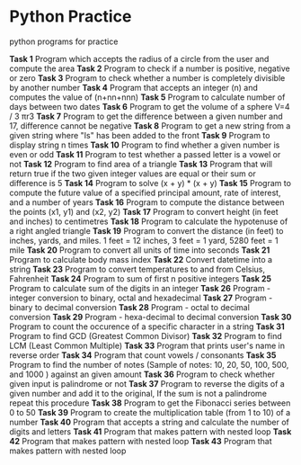 # Python Practice
python programs for practice

**Task 1** Program which accepts the radius of a circle from the user and compute the area
**Task 2** Program to check if a number is positive, negative or zero
**Task 3** Program to check whether a number is completely divisible by another number
**Task 4** Program that accepts an integer (n) and computes the value of (n+nn+nnn)
**Task 5** Program to calculate number of days between two dates
**Task 6** Program to get the volume of a sphere V=4 / 3 πr3
**Task 7** Program to get the difference between a given number and 17, difference cannot be negative
**Task 8** Program to get a new string from a given string where "Is" has been added to the front
**Task 9** Program to display string n times
**Task 10** Program to find whether a given number is even or odd
**Task 11** Program to test whether a passed letter is a vowel or not
**Task 12** Program to find area of a triangle
**Task 13** Program that will return true if the two given integer values are equal or their sum or difference is 5
**Task 14** Program to solve (x + y) * (x + y)
**Task 15** Program to compute the future value of a specified principal amount, rate of interest, and a number of years
**Task 16** Program to compute the distance between the points (x1, y1) and (x2, y2)
**Task 17** Program to convert height (in feet and inches) to centimetres
**Task 18** Program to calculate the hypotenuse of a right angled triangle
**Task 19** Program to convert the distance (in feet) to inches, yards, and miles. 1 feet = 12 inches, 3 feet = 1 yard, 5280 feet = 1 mile
**Task 20** Program to convert all units of time into seconds
**Task 21** Program to calculate body mass index
**Task 22** Convert datetime into a string
**Task 23** Program to convert temperatures to and from Celsius, Fahrenheit
**Task 24** Program to sum of first n positive integers
**Task 25** Program to calculate sum of the digits in an integer
**Task 26** Program - integer conversion to binary, octal and hexadecimal
**Task 27** Program - binary to decimal conversion
**Task 28** Program - octal to decimal conversion
**Task 29** Program - hexa-decimal to decimal conversion
**Task 30** Program to count the occurence of a specific character in a string
**Task 31** Program to find GCD (Greatest Common Divisor)
**Task 32** Program to find LCM (Least Common Multiple)
**Task 33** Program that prints user's name in reverse order
**Task 34** Program that count vowels / consonants
**Task 35** Program to find the number of notes (Sample of notes: 10, 20, 50, 100, 500, and 1000 ) against an given amount 
**Task 36** Program to check whether given input is palindrome or not
**Task 37** Program to reverse the digits of a given number and add it to the original, If the sum is not a palindrome repeat this procedure
**Task 38** Program to get the Fibonacci series between 0 to 50 
**Task 39** Program to create the multiplication table (from 1 to 10) of a number
**Task 40** Program that accepts a string and calculate the number of digits and letters
**Task 41** Program that makes pattern with nested loop
**Task 42** Program that makes pattern with nested loop
**Task 43** Program that makes pattern with nested loop
